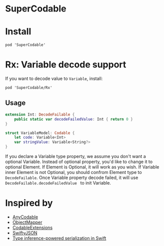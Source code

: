 # SuperCodable

# Install

```
pod 'SuperCodable'
```
# Rx: Variable decode support

If you want to decode value to `Variable`, install:
```
pod 'SuperCodable/Rx'
```
## Usage

```swift
extension Int: DecodeFailable {
    public static var decodeFailedValue: Int { return 0 }
}

struct VariableModel: Codable {
    let code: Variable<Int>
    var stringValue: Variable<String?>
}
```

If you declare a Variable type property, we assume you don't want a optional Variable. Instead of optional property, you'd like to change it to optional Element. If Element is Optional, it will work as you wish. If Variable inner Element is not Optional, you should confrom Element type to `DecodeFailable`. Once Variable property decode failed, it will use `DecodeFailable.decodeFailedValue ` to init Variable.

# Inspired by

- [AnyCodable](https://github.com/Flight-School/AnyCodable)
- [ObjectMapper](https://github.com/Hearst-DD/ObjectMapper)
- [CodableExtensions](https://github.com/jamesruston/CodableExtensions)
- [SwiftyJSON](https://github.com/SwiftyJSON/SwiftyJSON)
- [Type inference-powered serialization in Swift](https://www.swiftbysundell.com/posts/type-inference-powered-serialization-in-swift)
